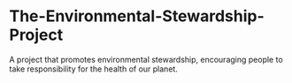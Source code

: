 # The-Environmental-Stewardship-Project
A project that promotes environmental stewardship, encouraging people to take responsibility for the health of our planet.
